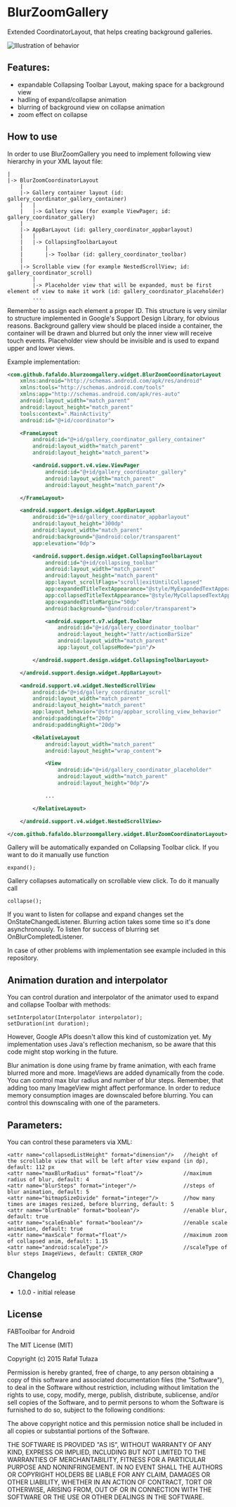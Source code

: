 BlurZoomGallery
================

Extended CoordinatorLayout, that helps creating background galleries.

![Illustration of behavior](https://github.com/fafaldo/BlurZoomGallery/blob/master/blurzoomgallery.gif "Illustration of behavior")


Features:
--------------

- expandable Collapsing Toolbar Layout, making space for a background view
- hadling of expand/collapse animation
- blurring of background view on collapse animation
- zoom effect on collapse


How to use
----------

In order to use BlurZoomGallery you need to implement following view hierarchy in your XML layout file:

```		
|
|-> BlurZoomCoordinatorLayout
	|
	|-> Gallery container layout (id: gallery_coordinator_gallery_container)
	|	|
	|	|-> Gallery view (for example ViewPager; id: gallery_coordinator_gallery)
	|
	|-> AppBarLayout (id: gallery_coordinator_appbarlayout)
	|	|
	|	|-> CollapsingToolbarLayout
	|		|
	|		|-> Toolbar (id: gallery_coordinator_toolbar)
	|
	|-> Scrollable view (for example NestedScrollView; id: gallery_coordinator_scroll)
		|
		|-> Placeholder view that will be expanded, must be first element of view to make it work (id: gallery_coordinator_placeholder)
		...
```

Remember to assign each element a proper ID. This structure is very similar to structure implemented in Google's Support Design Library, for obvious reasons.
Background gallery view should be placed inside a container, the container will be drawn and blurred but only the inner view will receive touch events.
Placeholder view should be invisible and is used to expand upper and lower views. 

Example implementation:
 
```xml
<com.github.fafaldo.blurzoomgallery.widget.BlurZoomCoordinatorLayout
    xmlns:android="http://schemas.android.com/apk/res/android"
    xmlns:tools="http://schemas.android.com/tools"
    xmlns:app="http://schemas.android.com/apk/res-auto"
    android:layout_width="match_parent"
    android:layout_height="match_parent"
    tools:context=".MainActivity"
    android:id="@+id/coordinator">

    <FrameLayout
        android:id="@+id/gallery_coordinator_gallery_container"
        android:layout_width="match_parent"
        android:layout_height="match_parent">

        <android.support.v4.view.ViewPager
            android:id="@+id/gallery_coordinator_gallery"
            android:layout_width="match_parent"
            android:layout_height="match_parent"/>

    </FrameLayout>

    <android.support.design.widget.AppBarLayout
        android:id="@+id/gallery_coordinator_appbarlayout"
        android:layout_height="300dp"
        android:layout_width="match_parent"
        android:background="@android:color/transparent"
        app:elevation="0dp">

        <android.support.design.widget.CollapsingToolbarLayout
            android:id="@+id/collapsing_toolbar"
            android:layout_width="match_parent"
            android:layout_height="match_parent"
            app:layout_scrollFlags="scroll|exitUntilCollapsed"
            app:expandedTitleTextAppearance="@style/MyExpandedTextAppearance"
            app:collapsedTitleTextAppearance="@style/MyCollapsedTextAppearance"
            app:expandedTitleMargin="50dp"
            android:background="@android:color/transparent">

            <android.support.v7.widget.Toolbar
                android:id="@+id/gallery_coordinator_toolbar"
                android:layout_height="?attr/actionBarSize"
                android:layout_width="match_parent"
                app:layout_collapseMode="pin"/>

        </android.support.design.widget.CollapsingToolbarLayout>

    </android.support.design.widget.AppBarLayout>

    <android.support.v4.widget.NestedScrollView
        android:id="@+id/gallery_coordinator_scroll"
        android:layout_width="match_parent"
        android:layout_height="match_parent"
        app:layout_behavior="@string/appbar_scrolling_view_behavior"
        android:paddingLeft="20dp"
        android:paddingRight="20dp">

        <RelativeLayout
            android:layout_width="match_parent"
            android:layout_height="wrap_content">

            <View
                android:id="@+id/gallery_coordinator_placeholder"
                android:layout_width="match_parent"
                android:layout_height="0dp"/>

            ...

        </RelativeLayout>

    </android.support.v4.widget.NestedScrollView>

</com.github.fafaldo.blurzoomgallery.widget.BlurZoomCoordinatorLayout>
```

Gallery will be automatically expanded on Collapsing Toolbar click. If you want to do it manually use function
```
expand();
```

Gallery collapses automatically on scrollable view click. To do it manually call
```
collapse();
```

If you want to listen for collapse and expand changes set the OnStateChangedListener.
Blurring action takes some time so it's done asynchronously. To listen for success of blurring set OnBlurCompletedListener.

In case of other problems with implementation see example included in this repository.


Animation duration and interpolator
-----

You can control duration and interpolator of the animator used to expand and collapse Toolbar with methods:
```
setInterpolator(Interpolator interpolator);
setDuration(int duration);
```

However, Google APIs doesn't allow this kind of customization yet. My implementation uses Java's reflection mechanism, so be aware that this code might stop working in the future.

Blur animation is done using frame by frame animation, with each frame blurred more and more. ImageViews are added dynamically from the code. You can control max blur radius and number of blur steps. Remember, that adding too many ImageView might affect performance. In order to reduce memory consumption images are downscaled before blurring. You can control this downscaling with one of the parameters.

Parameters:
-----

You can control these parameters via XML:

```
<attr name="collapsedListHeight" format="dimension"/>	//height of the scrollable view that will be left after view expand (in dp), default: 112 px
<attr name="maxBlurRadius" format="float"/>				//maximum radius of blur, default: 4
<attr name="blurSteps" format="integer"/>				//steps of blur animation, default: 5
<attr name="bitmapSizeDivide" format="integer"/>		//how many times are images resized, before blurring, default: 5
<attr name="blurEnable" format="boolean"/>				//enable blur, default: true
<attr name="scaleEnable" format="boolean"/>				//enable scale animation, default: true
<attr name="maxScale" format="float"/>					//maximum zoom of collapsed anim, default: 1.15
<attr name="android:scaleType"/>						//scaleType of blur steps ImageViews, default: CENTER_CROP
```


Changelog
---------

* 1.0.0 - initial release


License
----

FABToolbar for Android

The MIT License (MIT)

Copyright (c) 2015 Rafał Tułaza

Permission is hereby granted, free of charge, to any person obtaining a copy
of this software and associated documentation files (the "Software"), to deal
in the Software without restriction, including without limitation the rights
to use, copy, modify, merge, publish, distribute, sublicense, and/or sell
copies of the Software, and to permit persons to whom the Software is
furnished to do so, subject to the following conditions:

The above copyright notice and this permission notice shall be included in all
copies or substantial portions of the Software.

THE SOFTWARE IS PROVIDED "AS IS", WITHOUT WARRANTY OF ANY KIND, EXPRESS OR
IMPLIED, INCLUDING BUT NOT LIMITED TO THE WARRANTIES OF MERCHANTABILITY,
FITNESS FOR A PARTICULAR PURPOSE AND NONINFRINGEMENT. IN NO EVENT SHALL THE
AUTHORS OR COPYRIGHT HOLDERS BE LIABLE FOR ANY CLAIM, DAMAGES OR OTHER
LIABILITY, WHETHER IN AN ACTION OF CONTRACT, TORT OR OTHERWISE, ARISING FROM,
OUT OF OR IN CONNECTION WITH THE SOFTWARE OR THE USE OR OTHER DEALINGS IN THE
SOFTWARE.